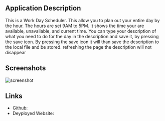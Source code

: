 ## Application Description
This is a Work Day Scheduler. This allow you to plan out your entire day by the hour. The hours are set 9AM to 5PM. It shows the time your are available, unavailable, and current time. You can type your description of what you need to do for the day in the description and save it, by pressing the save icon. By pressing the save icon it will than save the description to the local file and be stored. refreshing the page the description will not disappear

## Screenshots
![screenshot](./assets/image/Capture1.png)


## Links
- Github:
- Deyployed Website:
